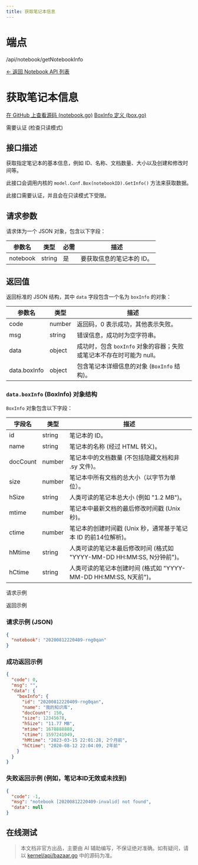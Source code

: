 ```yaml
---
title: 获取笔记本信息
---
```

# 端点

/api/notebook/getNotebookInfo

[← 返回 Notebook API 列表](./index.html)

# 获取笔记本信息

[在 GitHub 上查看源码 (notebook.go)](https://github.com/siyuan-note/siyuan/blob/master/kernel/api/notebook.go#L31) [BoxInfo 定义 (box.go)](https://github.com/siyuan-note/siyuan/blob/master/kernel/model/box.go#L380)

需要认证 (检查只读模式)

## 接口描述

获取指定笔记本的基本信息，例如 ID、名称、文档数量、大小以及创建和修改时间等。

此接口会调用内核的 `model.Conf.Box(notebookID).GetInfo()` 方法来获取数据。

此接口需要认证，并且会在只读模式下受限。

## 请求参数

请求体为一个 JSON 对象，包含以下字段：

| 参数名 | 类型 | 必需 | 描述 |
| --- | --- | --- | --- |
| notebook | string | 是 | 要获取信息的笔记本的 ID。 |

## 返回值

返回标准的 JSON 结构，其中 `data` 字段包含一个名为 `boxInfo` 的对象：

| 参数名 | 类型 | 描述 |
| --- | --- | --- |
| code | number | 返回码，0 表示成功，其他表示失败。 |
| msg | string | 错误信息，成功时为空字符串。 |
| data | object | 成功时，包含 `boxInfo` 对象的容器；失败或笔记本不存在时可能为 null。 |
| data.boxInfo | object | 包含笔记本详细信息的对象 (`BoxInfo` 结构)。 |

### `data.boxInfo` (BoxInfo) 对象结构

`BoxInfo` 对象包含以下字段：

| 字段名 | 类型 | 描述 |
| --- | --- | --- |
| id | string | 笔记本的 ID。 |
| name | string | 笔记本的名称 (经过 HTML 转义)。 |
| docCount | number | 笔记本中的文档数量 (不包括隐藏文档和非 .sy 文件)。 |
| size | number | 笔记本中所有文档的总大小（以字节为单位）。 |
| hSize | string | 人类可读的笔记本总大小 (例如 "1.2 MB")。 |
| mtime | number | 笔记本中最新文档的最后修改时间戳 (Unix 秒)。 |
| ctime | number | 笔记本的创建时间戳 (Unix 秒，通常基于笔记本 ID 的前14位解析)。 |
| hMtime | string | 人类可读的笔记本最后修改时间 (格式如 "YYYY-MM-DD HH:MM:SS, N分钟前")。 |
| hCtime | string | 人类可读的笔记本创建时间 (格式如 "YYYY-MM-DD HH:MM:SS, N天前")。 |

请求示例

返回示例

### 请求示例 (JSON)

```json
{
  "notebook": "20200812220409-rng0qan"
}
```

### 成功返回示例

```json
{
  "code": 0,
  "msg": "",
  "data": {
    "boxInfo": {
      "id": "20200812220409-rng0qan",
      "name": "我的知识库",
      "docCount": 150,
      "size": 12345678,
      "hSize": "11.77 MB",
      "mtime": 1678888888,
      "ctime": 1597241049,
      "hMtime": "2023-03-15 22:01:28, 2个月前",
      "hCtime": "2020-08-12 22:04:09, 2年前"
    }
  }
}
```

### 失败返回示例 (例如，笔记本ID无效或未找到)

```json
{
  "code": -1, 
  "msg": "notebook [20200812220409-invalid] not found",
  "data": null
}
```

## 在线测试

<script setup>
import ApiTester from '@theme/components/ApiTester.vue';
</script>

<ClientOnly>
  <ApiTester
    title="测试 getNotebookInfo"
    endpoint="/api/notebook/getNotebookInfo"
    method="POST"
    :params="[
      {
        name: 'notebook',
        label: '笔记本 ID',
        type: 'string',
        required: true,
        description: '要获取信息的笔记本的 ID。'
      }
    ]"
  />
</ClientOnly>

> 本文档非官方出品，主要由 AI 辅助编写，不保证绝对准确。如有疑问，请以 [kernel/api/bazaar.go](https://github.com/siyuan-note/siyuan/blob/master/kernel/api/bazaar.go) 中的源码为准。
